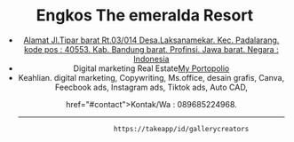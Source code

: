  <!DOCTYPE html>
<html lang="id">
<head>
    <meta charset="UTF-8">
    <meta name="viewport" content="width=device-width, initial-scale=1.0">
    <title>Portofolio Saya</title>
    <link rel="stylesheet" href="styles.css">
</head>
<body>
    <header>
        <h1>Engkos The emeralda Resort</h1>
        <nav>
            <ul>
                <li><a href="#about">Alamat Jl.Tipar barat Rt.03/014 Desa.Laksanamekar. Kec. Padalarang. kode pos : 40553. Kab. Bandung barat. Profinsi. Jawa barat. Negara : Indonesia</a></li>
               
 <li>Digital marketing Real Estate<a href="# my portopolio">My Portopolio</a></li><li> Keahlian.
               digital marketing,
                  Copywriting,  Ms.office,   desain grafis,  Canva,   Feecbook ads,   Instagram ads,  Tiktok ads,  Auto CAD,</li><a 

---
                          
 href="#contact">Kontak/Wa : 089685224968.

---
                   https://takeapp/id/gallerycreators
                   
                  
